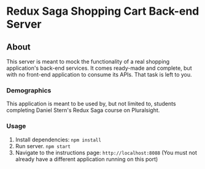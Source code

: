 # Redux Saga Shopping Cart Back-end Server

## About
This server is meant to mock the functionality of a real shopping application's back-end services. It comes ready-made and complete, but with no front-end application to consume its APIs. That task is left to you.

### Demographics
This application is meant to be used by, but not limited to, students completing Daniel Stern's Redux Saga course on Pluralsight.

### Usage
1. Install dependencies: `npm install`
2. Run server. `npm start`
3. Navigate to the instructions page: `http://localhost:8088` (You must not already have a different application running on this port)